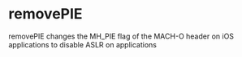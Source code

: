 removePIE
=========

removePIE changes the MH_PIE flag of the MACH-O header on iOS applications to disable ASLR on applications